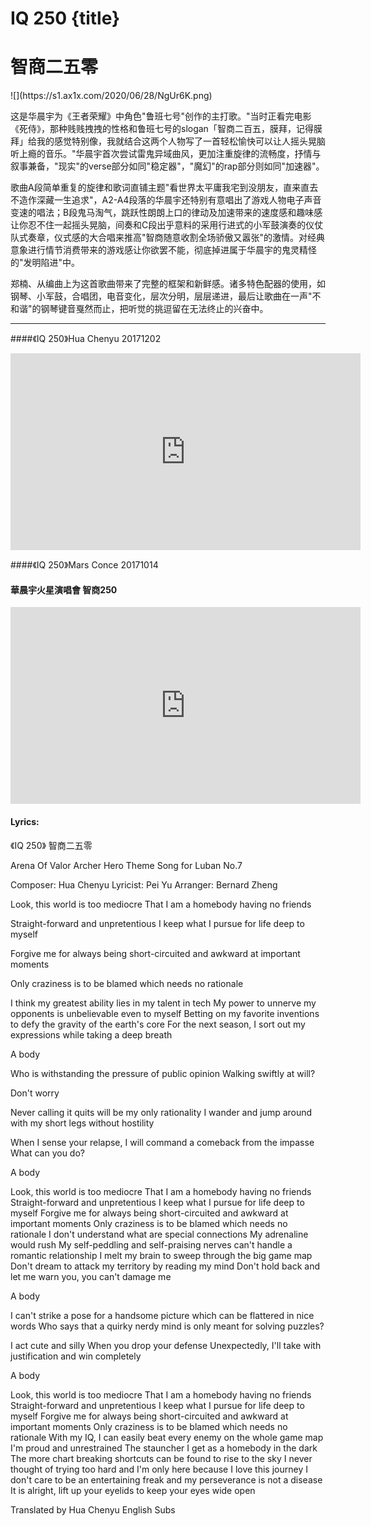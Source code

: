# IQ 250 {title}
# 智商二五零
<div class="background" markdown="1">
![](https://s1.ax1x.com/2020/06/28/NgUr6K.png)
</div>

这是华晨宇为《王者荣耀》中角色"鲁班七号"创作的主打歌。"当时正看完电影《死侍》，那种贱贱拽拽的性格和鲁班七号的slogan「智商二百五，膜拜，记得膜拜」给我的感觉特别像，我就结合这两个人物写了一首轻松愉快可以让人摇头晃脑听上瘾的音乐。"华晨宇首次尝试雷鬼异域曲风，更加注重旋律的流畅度，抒情与叙事兼备，"现实"的verse部分如同"稳定器"，"魔幻"的rap部分则如同"加速器"。

歌曲A段简单重复的旋律和歌词直铺主题"看世界太平庸我宅到没朋友，直来直去不造作深藏一生追求"，A2-A4段落的华晨宇还特别有意唱出了游戏人物电子声音变速的唱法；B段鬼马淘气，跳跃性朗朗上口的律动及加速带来的速度感和趣味感让你忍不住一起摇头晃脑，间奏和C段出乎意料的采用行进式的小军鼓演奏的仪仗队式奏章，仪式感的大合唱来推高"智商随意收割全场骄傲又嚣张"的激情。对经典意象进行情节消费带来的游戏感让你欲罢不能，彻底掉进属于华晨宇的鬼灵精怪的"发明陷进"中。

郑楠、从编曲上为这首歌曲带来了完整的框架和新鲜感。诸多特色配器的使用，如钢琴、小军鼓，合唱团，电音变化，层次分明，层层递进，最后让歌曲在一声"不和谐"的钢琴键音戛然而止，把听觉的挑逗留在无法终止的兴奋中。

---------------------------------

####《IQ 250》Hua Chenyu 20171202

<iframe src="https://www.facebook.com/plugins/video.php?href=https%3A%2F%2Fwww.facebook.com%2FHuamazing%2Fvideos%2F240127510736332%2F&show_text=0&width=560" width="560" height="315" style="border:none;overflow:hidden" scrolling="no" frameborder="0" allowTransparency="true" allowFullScreen="true"></iframe>

####《IQ 250》Mars Conce 20171014
#### 華晨宇火星演唱會 智商250 

<iframe width="560" height="315" src="https://www.youtube.com/embed/krYwDgNElqo" frameborder="0" allow="accelerometer; autoplay; encrypted-media; gyroscope; picture-in-picture" allowfullscreen></iframe>

#### Lyrics:
<div class="box">
《IQ 250》
智商二五零  
   
Arena Of Valor Archer Hero
Theme Song for Luban No.7

Composer: Hua Chenyu
Lyricist: Pei Yu
Arranger: Bernard Zheng

Look, this world is too mediocre
That I am a homebody having no friends

Straight-forward and unpretentious
I keep what I pursue for life deep to myself

Forgive me for always being short-circuited and awkward at important moments

Only craziness is to be blamed which needs no rationale

I think my greatest ability lies in my talent in tech
My power to unnerve my opponents is unbelievable even to myself
Betting on my favorite inventions to defy the gravity of the earth's core
For the next season, I sort out my expressions while taking a deep breath

A body

Who is withstanding the pressure of public opinion
Walking swiftly at will?

Don't worry

Never calling it quits will be my only rationality
I wander and jump around with my short legs without hostility

When I sense your relapse, I will command a comeback from the impasse
What can you do?

A body

Look, this world is too mediocre
That I am a homebody having no friends
Straight-forward and unpretentious
I keep what I pursue for life deep to myself
Forgive me for always being short-circuited and awkward at important moments
Only craziness is to be blamed which needs no rationale
I don't understand what are special connections
My adrenaline would rush
My self-peddling and self-praising nerves can't handle a romantic relationship
I melt my brain to sweep through the big game map
Don't dream to attack my territory by reading my mind
Don't hold back and let me warn you, you can't damage me

A body

I can't strike a pose for a handsome picture which can be flattered in nice words
Who says that a quirky nerdy mind is only meant for solving puzzles?

I act cute and silly
When you drop your defense
Unexpectedly, I'll take with justification and win completely

A body

Look, this world is too mediocre
That I am a homebody having no friends
Straight-forward and unpretentious
I keep what I pursue for life deep to myself
Forgive me for always being short-circuited and awkward at important moments
Only craziness is to be blamed which needs no rationale
With my IQ, I can easily beat every enemy on the whole game map
I'm proud and unrestrained
The stauncher I get as a homebody in the dark
The more chart breaking shortcuts can be found to rise to the sky
I never thought of trying too hard and I'm only here because I love this journey
I don't care to be an entertaining freak and my perseverance is not a disease
It is alright, lift up your eyelids to keep your eyes wide open

Translated by Hua Chenyu English Subs
</div>
